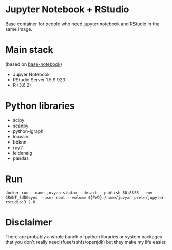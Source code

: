# Jupyter Notebook + RStudio
Base container for people who need jupyter notebook and RStudio in the same image.

# Main stack
(based on [base-notebook](https://github.com/jupyter/docker-stacks/tree/master/base-notebook))
- Jupyer Notebook
- RStudio Server 1.5.9.923
- R (3.6.2)

# Python libraries
- scipy 
- scanpy 
- python-igraph
- louvain
- bbknn 
- rpy2 
- leidenalg
- pandas

# Run
```
docker run --name jovyan-studio --detach --publish 80:8888 --env GRANT_SUDO=yes --user root --volume ${PWD}:/home/jovyan prete/jupyter-rstudio:3.2.6
```

# Disclaimer
There are probably a whole bunch of  python libraries or system packages that you don't really need (fuse/sshfs/openjdk) but they make my life easier.
